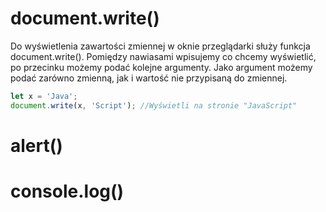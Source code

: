 # document.write()

Do wyświetlenia zawartości zmiennej w oknie przeglądarki służy funkcja document.write(). Pomiędzy nawiasami wpisujemy co chcemy wyświetlić, po przecinku możemy podać kolejne argumenty. Jako argument możemy podać zarówno zmienną, jak i wartość nie przypisaną do zmiennej.
```js
let x = 'Java';
document.write(x, 'Script'); //Wyświetli na stronie "JavaScript"
```
# alert()

# console.log()
